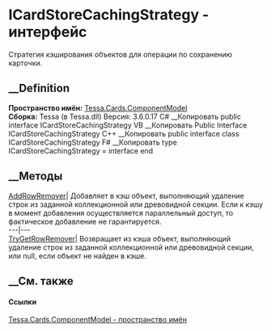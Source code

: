 # ICardStoreCachingStrategy - интерфейс
Стратегия кэширования объектов для операции по сохранению карточки.
## __Definition
 **Пространство имён:**
[Tessa.Cards.ComponentModel](N_Tessa_Cards_ComponentModel.htm)  
 **Сборка:** Tessa (в Tessa.dll) Версия: 3.6.0.17
C# __Копировать
     public interface ICardStoreCachingStrategy
VB __Копировать
     Public Interface ICardStoreCachingStrategy
C++ __Копировать
     public interface class ICardStoreCachingStrategy
F# __Копировать
     type ICardStoreCachingStrategy = interface end
##  __Методы
[AddRowRemover](M_Tessa_Cards_ComponentModel_ICardStoreCachingStrategy_AddRowRemover.htm)|
Добавляет в кэш объект, выполняющий удаление строк из заданной коллекционной
или древовидной секции. Если к кэшу в момент добавления осуществляется
параллельный доступ, то фактическое добавление не гарантируется.  
---|---  
[TryGetRowRemover](M_Tessa_Cards_ComponentModel_ICardStoreCachingStrategy_TryGetRowRemover.htm)|
Возвращает из кэша объект, выполняющий удаление строк из заданной
коллекционной или древовидной секции, или null, если объект не найден в кэше.  
## __См. также
#### Ссылки
[Tessa.Cards.ComponentModel - пространство
имён](N_Tessa_Cards_ComponentModel.htm)
